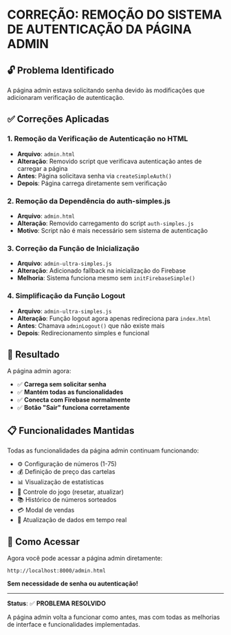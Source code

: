 # CORREÇÃO: REMOÇÃO DO SISTEMA DE AUTENTICAÇÃO DA PÁGINA ADMIN

## 🔓 Problema Identificado
A página admin estava solicitando senha devido às modificações que adicionaram verificação de autenticação.

## ✅ Correções Aplicadas

### 1. **Remoção da Verificação de Autenticação no HTML**
- **Arquivo**: `admin.html`
- **Alteração**: Removido script que verificava autenticação antes de carregar a página
- **Antes**: Página solicitava senha via `createSimpleAuth()`
- **Depois**: Página carrega diretamente sem verificação

### 2. **Remoção da Dependência do auth-simples.js**
- **Arquivo**: `admin.html`
- **Alteração**: Removido carregamento do script `auth-simples.js`
- **Motivo**: Script não é mais necessário sem sistema de autenticação

### 3. **Correção da Função de Inicialização**
- **Arquivo**: `admin-ultra-simples.js`
- **Alteração**: Adicionado fallback na inicialização do Firebase
- **Melhoria**: Sistema funciona mesmo sem `initFirebaseSimple()`

### 4. **Simplificação da Função Logout**
- **Arquivo**: `admin-ultra-simples.js`
- **Alteração**: Função logout agora apenas redireciona para `index.html`
- **Antes**: Chamava `adminLogout()` que não existe mais
- **Depois**: Redirecionamento simples e funcional

## 🚀 Resultado

A página admin agora:
- ✅ **Carrega sem solicitar senha**
- ✅ **Mantém todas as funcionalidades**
- ✅ **Conecta com Firebase normalmente**
- ✅ **Botão "Sair" funciona corretamente**

## 📋 Funcionalidades Mantidas

Todas as funcionalidades da página admin continuam funcionando:
- ⚙️ Configuração de números (1-75)
- 💰 Definição de preço das cartelas
- 📊 Visualização de estatísticas
- 🎲 Controle do jogo (resetar, atualizar)
- 📚 Histórico de números sorteados
- 💳 Modal de vendas
- 🔄 Atualização de dados em tempo real

## 🔄 Como Acessar

Agora você pode acessar a página admin diretamente:
```
http://localhost:8000/admin.html
```

**Sem necessidade de senha ou autenticação!**

---

**Status**: ✅ **PROBLEMA RESOLVIDO**

A página admin volta a funcionar como antes, mas com todas as melhorias de interface e funcionalidades implementadas.
